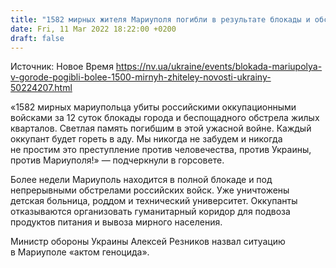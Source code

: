 ```yaml
---
title: "1582 мирных жителя Мариуполя погибли в результате блокады и обстрела города российскими войсками — горсовет"
date: Fri, 11 Mar 2022 18:22:00 +0200
draft: false
---
```

Источник: Новое Время https://nv.ua/ukraine/events/blokada-mariupolya-v-gorode-pogibli-bolee-1500-mirnyh-zhiteley-novosti-ukrainy-50224207.html


«1582 мирных мариупольца убиты российскими оккупационными войсками за 12 суток блокады города и беспощадного обстрела жилых кварталов. Светлая память погибшим в этой ужасной войне. Каждый оккупант будет гореть в аду. Мы никогда не забудем и никогда не простим это преступление против человечества, против Украины, против Мариуполя!» — подчеркнули в горсовете.

Более недели Мариуполь находится в полной блокаде и под непрерывными обстрелами российских войск. Уже уничтожены детская больница, роддом и технический университет. Оккупанты отказываются организовать гуманитарный коридор для подвоза продуктов питания и вывоза мирного населения.

 Министр обороны Украины Алексей Резников назвал ситуацию в Мариуполе «актом геноцида».
